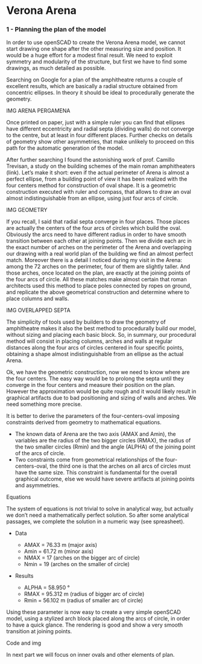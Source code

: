 # Verona Arena
### 1 - Planning the plan of the model

In order to use openSCAD to create the Verona Arena model, we cannot start drawing one shape after the other measuring size and position. It would be a huge effort for a modest final result. We need to exploit symmetry and modularity of the structure, but first we have to find some drawings, as much detailed as possible.

Searching on Google for a plan of the amphitheatre returns a couple of excellent results, which are basically a radial structure obtained from concentric ellipses. In theory it should be ideal to procedurally generate the geometry.

IMG ARENA PERGAMENA

Once printed on paper, just with a simple ruler you can find that ellipses have different eccentricity and radial septa (dividing walls) do not converge to the centre, but at least in four different places. Further checks on details of geometry show other asymmetries, that make unlikely to proceed on this path for the automatic generation of the model.

After further searching I found the astonishing work of prof. Camillo Trevisan, a study on the building schemes of the main roman amphitheaters (link). Let’s make it short: even if the actual perimeter of Arena is almost a perfect ellipse, from a building point of view it has been realized with the four centers method for construction of oval shape. It is a geometric construction executed with ruler and compass, that allows to draw an oval almost indistinguishable from an ellipse, using just  four arcs of circle.

IMG GEOMETRY



If you recall, I said that radial septa converge in four places. Those places are actually the centers of the four arcs of circles which build the oval. Obviously the arcs need to have different radius in order to have smooth transition between each other at joining points. Then we divide each arc in the exact number of arches on the perimeter of the Arena and overlapping our drawing with a real world plan of the building we find an almost perfect match. Moreover there is a detail I noticed during my visit in the Arena: among the 72 arches on the perimeter, four of them are slightly taller. And those arches, once located on the plan, are exactly at the joining points of the four arcs of circle. All these matches make almost certain that roman architects used this method to place poles connected by ropes on ground, and replicate the above geometrical construction and determine where to place columns and walls.

IMG OVERLAPPED SEPTA




The simplicity of tools used by builders to draw the geometry of amphitheatre makes it also the best method to procedurally build our model, without sizing and placing each basic block. So, in summary, our procedural method will consist in placing columns, arches and walls at regular distances along the four arcs of circles centered in four specific points, obtaining a shape almost indistinguishable from an ellipse as the actual Arena.

Ok, we have the geometric construction, now we need to know where are the four centers. The easy way would be to prolong the septa until they converge in the four centers and measure their position on the plan. However the approximation would be quite rough and it would likely result in graphical artifacts due to bad positioning and sizing of walls and arches. We need something more precise.

It is better to derive the parameters of the four-centers-oval imposing constraints derived from geometry to mathematical equations.

- The known data of Arena are the two axis (AMAX and Amin), the variables are the radius of the two bigger circles (RMAX), the radius of the two smaller circles (Rmin) and the angle (ALPHA) of the joining point of the arcs of circle.
- Two constraints come from geometrical relationships of the four-centers-oval, the third one is that the arches on all arcs of circles must have the same size. This constraint is fundamental for the overall graphical outcome, else we would have severe artifacts at joining points and asymmetries.

Equations




The system of equations is not trivial to solve in analytical way, but actually we don’t need a mathematically perfect solution. So after some analytical passages, we complete the solution in a numeric way (see spreasheet).

- Data
  - AMAX = 76.33 m  (major axis)
  - Amin = 61.72 m  (minor axis)
  - NMAX = 17  (arches on the bigger arc of circle)
  - Nmin = 19  (arches on the smaller of circle)

- Results
  - ALPHA = 58.950 °
  - RMAX = 95.312 m  (radius of bigger arc of circle)
  - Rmin = 56.102 m  (radius of smaller arc of circle)

Using these parameter is now easy to create a very simple openSCAD model, using a stylized arch block placed along the arcs of circle, in order to have a quick glance. The rendering is good and show a very smooth transition at joining points.

Code and img


In next part we will focus on inner ovals and other elements of plan.



